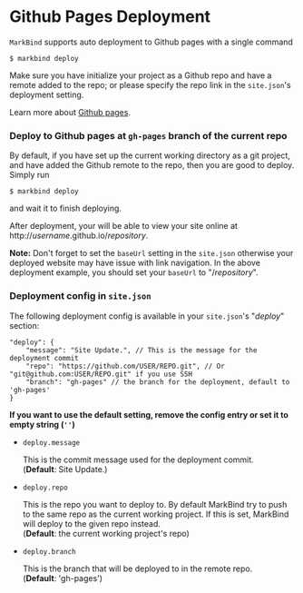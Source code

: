 <include src="../common/header.md" />

<div class="website-content">

# Github Pages Deployment

`MarkBind` supports auto deployment to Github pages with a single command

```
$ markbind deploy
```

Make sure you have initialize your project as a Github repo and have a remote added to the repo; or please specify the repo link in the `site.json`'s deployment setting.

Learn more about [Github pages](https://help.github.com/categories/github-pages-basics/).

### Deploy to Github pages at `gh-pages` branch of the current repo
By default, if you have set up the current working directory as a git project, and have added the Github remote to the repo, then you are good to deploy. Simply run

```
$ markbind deploy
```

and wait it to finish deploying.

After deployment, your will be able to view your site online at http://*username*.github.io/*repository*.

**Note:** Don't forget to set the `baseUrl` setting in the `site.json` otherwise your deployed website may have issue with link navigation. In the above deployment example, you should set your `baseUrl` to "/*repository*".

### Deployment config in `site.json`

The following deployment config is available in your `site.json`'s "*deploy*" section:
```
"deploy": {
    "message": "Site Update.", // This is the message for the deployment commit
    "repo": "https://github.com/USER/REPO.git", // Or "git@github.com:USER/REPO.git" if you use SSH
    "branch": "gh-pages" // the branch for the deployment, default to 'gh-pages'
}
```

**If you want to use the default setting, remove the config entry or set it to empty string (`''`)**

* `deploy.message`

  This is the commit message used for the deployment commit.    
  (**Default**: Site Update.)

* `deploy.repo`

  This is the repo you want to deploy to. By default MarkBind try to push to the same repo as the current working project. If this is set, MarkBind will deploy to the given repo instead.    
  (**Default**: the current working project's repo)

* `deploy.branch`

  This is the branch that will be deployed to in the remote repo.    
  (**Default**: 'gh-pages')

<include src="../common/userGuideSections.md" />

</div>
